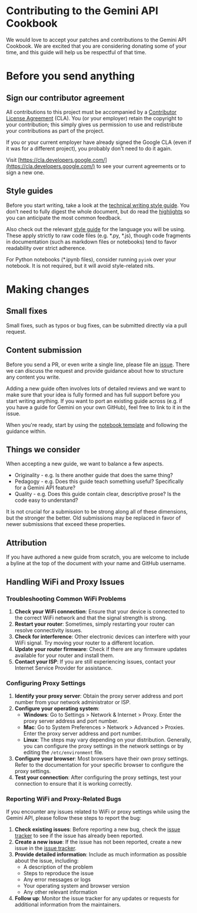 # Contributing to the Gemini API Cookbook

We would love to accept your patches and contributions to the Gemini API Cookbook. We are excited that you are considering donating some of your time, and this guide will help us be respectful of that time.

# Before you send anything

## Sign our contributor agreement

All contributions to this project must be accompanied by a [Contributor License Agreement](https://cla.developers.google.com/about) (CLA). You (or your employer) retain the copyright to your contribution; this simply gives us permission to use and redistribute your contributions as part of the project.

If you or your current employer have already signed the Google CLA (even if it was for a different project), you probably don't need to do it again.

Visit [https://cla.developers.google.com/](https://cla.developers.google.com/) to see your current agreements or to sign a new one.

## Style guides

Before you start writing, take a look at the [technical writing style guide](https://developers.google.com/style). You don’t need to fully digest the whole document, but do read the [highlights](https://developers.google.com/style/highlights) so you can anticipate the most common feedback.

Also check out the relevant [style guide](https://google.github.io/styleguide/) for the language you will be using. These apply strictly to raw code files (e.g. *.py, *.js), though code fragments in documentation (such as markdown files or notebooks) tend to favor readability over strict adherence.

For Python notebooks (*.ipynb files), consider running `pyink` over your notebook. It is not required, but it will avoid style-related nits.

# Making changes

## Small fixes

Small fixes, such as typos or bug fixes, can be submitted directly via a pull request.

## Content submission

Before you send a PR, or even write a single line, please file an [issue](https://github.com/google-gemini/cookbook/issues). There we can discuss the request and provide guidance about how to structure any content you write.

Adding a new guide often involves lots of detailed reviews and we want to make sure that your idea is fully formed and has full support before you start writing anything. If you want to port an existing guide across (e.g. if you have a guide for Gemini on your own GitHub), feel free to link to it in the issue.

When you're ready, start by using the [notebook
template](./templates/Template.ipynb) and following the guidance within.

## Things we consider

When accepting a new guide, we want to balance a few aspects.
* Originality - e.g. Is there another guide that does the same thing?
* Pedagogy - e.g. Does this guide teach something useful? Specifically for a Gemini API feature?
* Quality - e.g. Does this guide contain clear, descriptive prose? Is the code easy to understand?

It is not crucial for a submission to be strong along all of these dimensions, but the stronger the better. Old submissions may be replaced in favor of newer submissions that exceed these properties.

## Attribution
If you have authored a new guide from scratch, you are welcome to include a byline at the top of the document with your name and GitHub username.

## Handling WiFi and Proxy Issues

### Troubleshooting Common WiFi Problems

1. **Check your WiFi connection**: Ensure that your device is connected to the correct WiFi network and that the signal strength is strong.
2. **Restart your router**: Sometimes, simply restarting your router can resolve connectivity issues.
3. **Check for interference**: Other electronic devices can interfere with your WiFi signal. Try moving your router to a different location.
4. **Update your router firmware**: Check if there are any firmware updates available for your router and install them.
5. **Contact your ISP**: If you are still experiencing issues, contact your Internet Service Provider for assistance.

### Configuring Proxy Settings

1. **Identify your proxy server**: Obtain the proxy server address and port number from your network administrator or ISP.
2. **Configure your operating system**:
   - **Windows**: Go to Settings > Network & Internet > Proxy. Enter the proxy server address and port number.
   - **Mac**: Go to System Preferences > Network > Advanced > Proxies. Enter the proxy server address and port number.
   - **Linux**: The steps may vary depending on your distribution. Generally, you can configure the proxy settings in the network settings or by editing the `/etc/environment` file.
3. **Configure your browser**: Most browsers have their own proxy settings. Refer to the documentation for your specific browser to configure the proxy settings.
4. **Test your connection**: After configuring the proxy settings, test your connection to ensure that it is working correctly.

### Reporting WiFi and Proxy-Related Bugs

If you encounter any issues related to WiFi or proxy settings while using the Gemini API, please follow these steps to report the bug:

1. **Check existing issues**: Before reporting a new bug, check the [issue tracker](https://github.com/google-gemini/cookbook/issues) to see if the issue has already been reported.
2. **Create a new issue**: If the issue has not been reported, create a new issue in the [issue tracker](https://github.com/google-gemini/cookbook/issues/new).
3. **Provide detailed information**: Include as much information as possible about the issue, including:
   - A description of the problem
   - Steps to reproduce the issue
   - Any error messages or logs
   - Your operating system and browser version
   - Any other relevant information
4. **Follow up**: Monitor the issue tracker for any updates or requests for additional information from the maintainers.
